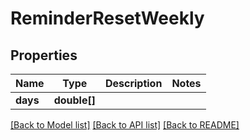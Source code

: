# ReminderResetWeekly

## Properties
Name | Type | Description | Notes
------------ | ------------- | ------------- | -------------
**days** | **double[]** |  | 

[[Back to Model list]](../README.md#documentation-for-models) [[Back to API list]](../README.md#documentation-for-api-endpoints) [[Back to README]](../README.md)


